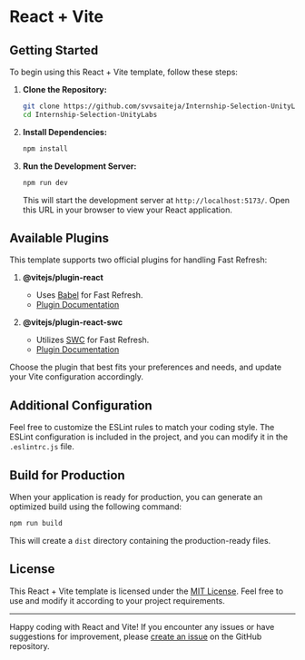 # React + Vite

## Getting Started

To begin using this React + Vite template, follow these steps:

1. **Clone the Repository:**

   ```bash
   git clone https://github.com/svvsaiteja/Internship-Selection-UnityLabs
   cd Internship-Selection-UnityLabs
   ```

2. **Install Dependencies:**

   ```bash
   npm install
   ```

3. **Run the Development Server:**

   ```bash
   npm run dev
   ```

   This will start the development server at `http://localhost:5173/`. Open this URL in your browser to view your React application.

## Available Plugins

This template supports two official plugins for handling Fast Refresh:

1. **@vitejs/plugin-react**

   - Uses [Babel](https://babeljs.io/) for Fast Refresh.
   - [Plugin Documentation](https://github.com/vitejs/vite-plugin-react/blob/main/packages/plugin-react/README.md)

2. **@vitejs/plugin-react-swc**
   - Utilizes [SWC](https://swc.rs/) for Fast Refresh.
   - [Plugin Documentation](https://github.com/vitejs/vite-plugin-react-swc)

Choose the plugin that best fits your preferences and needs, and update your Vite configuration accordingly.

## Additional Configuration

Feel free to customize the ESLint rules to match your coding style. The ESLint configuration is included in the project, and you can modify it in the `.eslintrc.js` file.

## Build for Production

When your application is ready for production, you can generate an optimized build using the following command:

```bash
npm run build
```

This will create a `dist` directory containing the production-ready files.

## License

This React + Vite template is licensed under the [MIT License](LICENSE.md). Feel free to use and modify it according to your project requirements.

---

Happy coding with React and Vite! If you encounter any issues or have suggestions for improvement, please [create an issue](https://github.com/<your-github-username>/<your-project-repository>/issues) on the GitHub repository.
